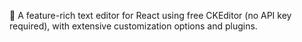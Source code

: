 🚀 A feature-rich text editor for React using free CKEditor (no API key required), with extensive customization options and plugins.
